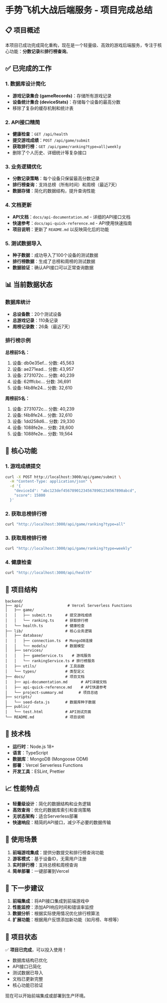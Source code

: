 # 手势飞机大战后端服务 - 项目完成总结

## 📋 项目概述

本项目已成功完成简化重构，现在是一个轻量级、高效的游戏后端服务，专注于核心功能：**分数记录**和**排行榜查询**。

## ✅ 已完成的工作

### 1. 数据库设计简化
- **游戏记录集合 (gameRecords)**：存储所有游戏记录
- **设备统计集合 (deviceStats)**：存储每个设备的最高分数
- 移除了复杂的缓存机制和统计表

### 2. API接口精简
- **健康检查**：`GET /api/health`
- **提交游戏成绩**：`POST /api/game/submit`
- **获取排行榜**：`GET /api/game/ranking?type=all|weekly`
- 删除了个人历史、详细统计等复杂接口

### 3. 业务逻辑优化
- **分数记录策略**：每个设备只保留最高分数记录
- **排行榜查询**：支持总榜（所有时间）和周榜（最近7天）
- **数据存储**：简化的数据结构，提升查询性能

### 4. 文档更新
- **API文档**：`docs/api-documentation.md` - 详细的API接口文档
- **快速参考**：`docs/api-quick-reference.md` - API使用快速指南
- **项目说明**：更新了 `README.md` 以反映简化后的功能

### 5. 测试数据导入
- **种子数据**：成功导入了100个设备的测试数据
- **排行榜数据**：生成了总榜和周榜的测试数据
- **数据验证**：确认API接口可以正常查询数据

## 📊 当前数据状态

### 数据库统计
- **总设备数**：20个测试设备
- **总游戏记录**：110条记录
- **周榜记录数**：26条（最近7天）

### 排行榜示例
**总榜前5名：**
1. 设备: db0e35ef... 分数: 45,563
2. 设备: ae271ead... 分数: 43,957
3. 设备: 2731072c... 分数: 40,239
4. 设备: 62fffcbc... 分数: 36,691
5. 设备: f4b8fe24... 分数: 32,610

**周榜前5名：**
1. 设备: 2731072c... 分数: 40,239
2. 设备: f4b8fe24... 分数: 32,610
3. 设备: 1dd258d6... 分数: 29,330
4. 设备: 1088fe2e... 分数: 28,600
5. 设备: 1088fe2e... 分数: 19,564

## 🚀 核心功能

### 1. 游戏成绩提交
```bash
curl -X POST http://localhost:3000/api/game/submit \
  -H "Content-Type: application/json" \
  -d '{
    "deviceId": "abc123def456789012345678901234567890abcd",
    "score": 15800
  }'
```

### 2. 获取总榜排行榜
```bash
curl "http://localhost:3000/api/game/ranking?type=all"
```

### 3. 获取周榜排行榜
```bash
curl "http://localhost:3000/api/game/ranking?type=weekly"
```

### 4. 健康检查
```bash
curl "http://localhost:3000/api/health"
```

## 📁 项目结构

```
backend/
├── api/                    # Vercel Serverless Functions
│   ├── game/
│   │   ├── submit.ts      # 提交游戏成绩
│   │   └── ranking.ts     # 获取排行榜
│   └── health.ts          # 健康检查
├── lib/                   # 核心业务逻辑
│   ├── database/
│   │   ├── connection.ts  # MongoDB连接
│   │   └── models/        # 数据模型
│   ├── services/
│   │   ├── gameService.ts    # 游戏服务
│   │   └── rankingService.ts # 排行榜服务
│   ├── utils/             # 工具函数
│   └── types/             # 类型定义
├── docs/                  # 项目文档
│   ├── api-documentation.md      # API详细文档
│   ├── api-quick-reference.md    # API快速参考
│   └── project-summary.md       # 项目总结
├── scripts/
│   └── seed-data.js       # 数据库种子数据
├── public/
│   └── test.html          # API测试页面
└── README.md              # 项目说明
```

## 🔧 技术栈

- **运行时**：Node.js 18+
- **语言**：TypeScript
- **数据库**：MongoDB (Mongoose ODM)
- **部署**：Vercel Serverless Functions
- **开发工具**：ESLint, Prettier

## 📈 性能特点

- **轻量级设计**：简化的数据结构和业务逻辑
- **高效查询**：优化的数据库索引和查询策略
- **无状态架构**：适合Serverless部署
- **快速响应**：精简的API接口，减少不必要的数据传输

## 🎯 使用场景

1. **前端游戏集成**：提供分数提交和排行榜查询功能
2. **游客模式**：基于设备ID，无需用户注册
3. **实时排行榜**：支持总榜和周榜查询
4. **简单部署**：一键部署到Vercel

## 📝 下一步建议

1. **前端集成**：将API接口集成到前端游戏中
2. **性能监控**：添加API响应时间和错误率监控
3. **数据分析**：根据实际使用情况优化排行榜算法
4. **扩展功能**：根据用户反馈添加新功能（如月榜、年榜等）

## 🎉 项目状态

✅ **项目已完成**，可以投入使用！

- 数据库结构已优化
- API接口已简化
- 测试数据已导入
- 文档已更新完整
- 核心功能已验证

现在可以开始前端集成或部署到生产环境。